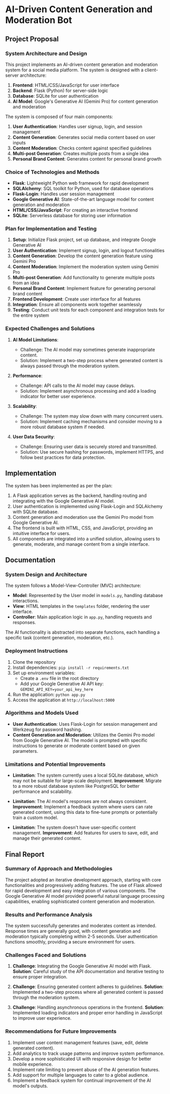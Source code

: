 # AI-Driven Content Generation and Moderation Bot

## Project Proposal

### System Architecture and Design

This project implements an AI-driven content generation and moderation system for a social media platform. The system is designed with a client-server architecture:

1. **Frontend**: HTML/CSS/JavaScript for user interface
2. **Backend**: Flask (Python) for server-side logic
3. **Database**: SQLite for user authentication
4. **AI Model**: Google's Generative AI (Gemini Pro) for content generation and moderation

The system is composed of four main components:

1. **User Authentication**: Handles user signup, login, and session management
2. **Content Generation**: Generates social media content based on user inputs
3. **Content Moderation**: Checks content against specified guidelines
4. **Multi-post Generation**: Creates multiple posts from a single idea
5. **Personal Brand Content**: Generates content for personal brand growth

### Choice of Technologies and Methods

- **Flask**: Lightweight Python web framework for rapid development
- **SQLAlchemy**: SQL toolkit for Python, used for database operations
- **Flask-Login**: Handles user session management
- **Google Generative AI**: State-of-the-art language model for content generation and moderation
- **HTML/CSS/JavaScript**: For creating an interactive frontend
- **SQLite**: Serverless database for storing user information

### Plan for Implementation and Testing

1. **Setup**: Initialize Flask project, set up database, and integrate Google Generative AI
2. **User Authentication**: Implement signup, login, and logout functionalities
3. **Content Generation**: Develop the content generation feature using Gemini Pro
4. **Content Moderation**: Implement the moderation system using Gemini Pro
5. **Multi-post Generation**: Add functionality to generate multiple posts from an idea
6. **Personal Brand Content**: Implement feature for generating personal brand content
7. **Frontend Development**: Create user interface for all features
8. **Integration**: Ensure all components work together seamlessly
9. **Testing**: Conduct unit tests for each component and integration tests for the entire system

### Expected Challenges and Solutions

1. **AI Model Limitations**: 
   - Challenge: The AI model may sometimes generate inappropriate content.
   - Solution: Implement a two-step process where generated content is always passed through the moderation system.

2. **Performance**: 
   - Challenge: API calls to the AI model may cause delays.
   - Solution: Implement asynchronous processing and add a loading indicator for better user experience.

3. **Scalability**: 
   - Challenge: The system may slow down with many concurrent users.
   - Solution: Implement caching mechanisms and consider moving to a more robust database system if needed.

4. **User Data Security**: 
   - Challenge: Ensuring user data is securely stored and transmitted.
   - Solution: Use secure hashing for passwords, implement HTTPS, and follow best practices for data protection.

## Implementation

The system has been implemented as per the plan:

1. A Flask application serves as the backend, handling routing and integrating with the Google Generative AI model.
2. User authentication is implemented using Flask-Login and SQLAlchemy with SQLite database.
3. Content generation and moderation use the Gemini Pro model from Google Generative AI.
4. The frontend is built with HTML, CSS, and JavaScript, providing an intuitive interface for users.
5. All components are integrated into a unified solution, allowing users to generate, moderate, and manage content from a single interface.

## Documentation

### System Design and Architecture

The system follows a Model-View-Controller (MVC) architecture:

- **Model**: Represented by the User model in `models.py`, handling database interactions.
- **View**: HTML templates in the `templates` folder, rendering the user interface.
- **Controller**: Main application logic in `app.py`, handling requests and responses.

The AI functionality is abstracted into separate functions, each handling a specific task (content generation, moderation, etc.).

### Deployment Instructions

1. Clone the repository
2. Install dependencies: `pip install -r requirements.txt`
3. Set up environment variables:
   - Create a `.env` file in the root directory
   - Add your Google Generative AI API key: `GEMINI_API_KEY=your_api_key_here`
4. Run the application: `python app.py`
5. Access the application at `http://localhost:5000`

### Algorithms and Models Used

- **User Authentication**: Uses Flask-Login for session management and Werkzeug for password hashing.
- **Content Generation and Moderation**: Utilizes the Gemini Pro model from Google Generative AI. The model is prompted with specific instructions to generate or moderate content based on given parameters.

### Limitations and Potential Improvements

- **Limitation**: The system currently uses a local SQLite database, which may not be suitable for large-scale deployment.
  **Improvement**: Migrate to a more robust database system like PostgreSQL for better performance and scalability.

- **Limitation**: The AI model's responses are not always consistent.
  **Improvement**: Implement a feedback system where users can rate generated content, using this data to fine-tune prompts or potentially train a custom model.

- **Limitation**: The system doesn't have user-specific content management.
  **Improvement**: Add features for users to save, edit, and manage their generated content.

## Final Report

### Summary of Approach and Methodologies

The project adopted an iterative development approach, starting with core functionalities and progressively adding features. The use of Flask allowed for rapid development and easy integration of various components. The Google Generative AI model provided powerful natural language processing capabilities, enabling sophisticated content generation and moderation.

### Results and Performance Analysis

The system successfully generates and moderates content as intended. Response times are generally good, with content generation and moderation typically completing within 2-5 seconds. User authentication functions smoothly, providing a secure environment for users.

### Challenges Faced and Solutions

1. **Challenge**: Integrating the Google Generative AI model with Flask.
   **Solution**: Careful study of the API documentation and iterative testing to ensure proper integration.

2. **Challenge**: Ensuring generated content adheres to guidelines.
   **Solution**: Implemented a two-step process where all generated content is passed through the moderation system.

3. **Challenge**: Handling asynchronous operations in the frontend.
   **Solution**: Implemented loading indicators and proper error handling in JavaScript to improve user experience.

### Recommendations for Future Improvements

1. Implement user content management features (save, edit, delete generated content).
2. Add analytics to track usage patterns and improve system performance.
3. Develop a more sophisticated UI with responsive design for better mobile experience.
4. Implement rate limiting to prevent abuse of the AI generation features.
5. Add support for multiple languages to cater to a global audience.
6. Implement a feedback system for continual improvement of the AI model's outputs.
